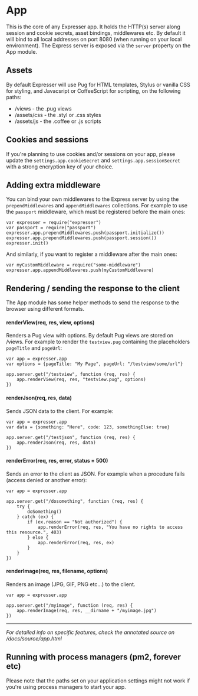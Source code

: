 # App

This is the core of any Expresser app. It holds the HTTP(s) server along session and cookie secrets, asset
bindings, middlewares etc. By default it will bind to all local addresses on port 8080 (when running
on your local environment). The Express server is exposed via the `server` property on the App module.

## Assets

By default Expresser will use Pug for HTML templates, Stylus or vanilla CSS for styling, and Javacsript
or CoffeeScript for scripting, on the following paths:

- /views - the .pug views
- /assets/css - the .styl or .css styles
- /assets/js - the .coffee or .js scripts

## Cookies and sessions

If you're planning to use cookies and/or sessions on your app, please update the `settings.app.cookieSecret` and
`settings.app.sessionSecret` with a strong encryption key of your choice.

## Adding extra middleware

You can bind your own middlewares to the Express server by using the `prependMiddlewares` and `appendMiddlewares`
collections. For example to use the `passport` middleware, which must be registered before the main ones:

    var expresser = require("expresser")
    var passport = require("passport")
    expresser.app.prependMiddlewares.push(passport.initialize())
    expresser.app.prependMiddlewares.push(passport.session())
    expresser.init()

And similarly, if you want to register a middleware after the main ones:

    var myCustomMiddleware = require("some-middleware")
    expresser.app.appendMiddlewares.push(myCustomMiddleware)

## Rendering / sending the response to the client

The App module has some helper methods to send the response to the browser using different formats.

#### renderView(req, res, view, options)

Renders a Pug view with options. By default Pug views are stored on /views. For example
to render the `testview.pug` containing the placeholders `pageTitle` and `pageUrl`:

    var app = expresser.app
    var options = {pageTitle: "My Page", pageUrl: "/testview/some/url"}

    app.server.get("/testview", function (req, res) {
        app.renderView(req, res, "testview.pug", options)
    })

#### renderJson(req, res, data)

Sends JSON data to the client. For example:

    var app = expresser.app
    var data = {something: "Here", code: 123, somethingElse: true}

    app.server.get("/testjson", function (req, res) {
        app.renderJson(req, res, data)
    })

#### renderError(req, res, error, status = 500)

Sends an error to the client as JSON. For example when a procedure fails (access denied or another error):

    var app = expresser.app

    app.server.get("/dosomething", function (req, res) {
        try {
            doSomething()
        } catch (ex) {
            if (ex.reason == "Not authorized") {
                app.renderError(req, res, "You have no rights to access this resource.", 403)
            } else {
                app.renderError(req, res, ex)
            }
        }
    })

#### renderImage(req, res, filename, options)

Renders an image (JPG, GIF, PNG etc...) to the client.

    var app = expresser.app

    app.server.get("/myimage", function (req, res) {
        app.renderImage(req, res, __dirname + "/myimage.jpg")
    })

---

*For detailed info on specific features, check the annotated source on /docs/source/app.html*

## Running with process managers (pm2, forever etc)

Please note that the paths set on your application settings might not work if you're using process managers to start your app.
